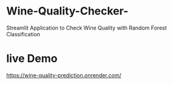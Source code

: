 # Wine-Quality-Checker-
Streamlit Application to Check Wine Quality with Random Forest Classification 

# live Demo
https://wine-quality-prediction.onrender.com/
